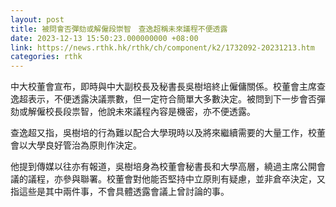 ```yaml
---
layout: post
title: 被問會否彈劾或解僱段崇智　查逸超稱未來議程不便透露
date: 2023-12-13 15:50:23.000000000 +08:00
link: https://news.rthk.hk/rthk/ch/component/k2/1732092-20231213.htm
categories: rthk
---
```


中大校董會宣布，即時與中大副校長及秘書長吳樹培終止僱傭關係。校董會主席查逸超表示，不便透露決議票數，但一定符合簡單大多數決定。被問到下一步會否彈劾或解僱校長段祟智，他說未來議程內容是機密，亦不便透露。

查逸超又指，吳樹培的行為難以配合大學現時以及將來繼續需要的大量工作，校董會以大學良好管治為原則作決定。

他提到傳媒以往亦有報道，吳樹培身為校董會秘書長和大學高層，繞過主席公開會議的議程，亦參與聯署。校董會對他能否堅持中立原則有疑慮，並非倉卒決定，又指這些是其中兩件事，不會具體透露會議上曾討論的事。
